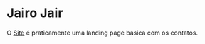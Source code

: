 
Jairo Jair
=============

O [Site](http://jairojair.com) é praticamente uma landing page basica com os contatos.



